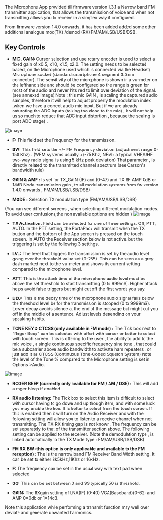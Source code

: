 The Microphone App provided till firmware version 1.3.1  a Narrow band  FM  transmitter application, that allows the transmission of voice and when not transmitting allows you to receive in a simplex way if configured. 

From firmware version 1.4.0 onwards,  it has been added added some other additional analogue  mod(TX) /demod (RX)   FM/AM/LSB/USB/DSB.  

## Key Controls

* **MIC. GAIN:** Cursor selection and use rotary encoder is used to select a fixed gain of x0.5, x1.0, x1.5, x2.0. The setting needs to be selected based, on the Microphone used which is connected via the Headset/ Microphone socket (standard smartphone 4 segment 3.5mm connector). The sensitivity of the microphone is shown in a vu-meter on the lefthand side and should be configured so the range is green for most of the audio and never hits red to limit over deviation of the signal. (see annexed image) 
Note : this mic GAIN , is scaling the captured audio samples, therefore it will help to adjust properly the modulation index ,when we have a correct audio mic input. But if we are already saturating the ADC inputs (talking too close to the mic) , it will not help us so much to reduce that ADC input distortion , because the scaling is post ADC stage) .  

![image](https://user-images.githubusercontent.com/86470699/167274133-375621ba-f615-427f-8121-2353a3095069.png)



* **F:** This field set the Frequency for the transmission.	

* **BW:** This field sets the +/- FM Frequency deviation (adjustment range 0-150 Khz) . 
(WFM systems usually +/-75 Khz,  NFM :  a typical VHF/UHF two-way radio signal is using 5 kHz peak deviation)
That parameter , is directly related to the transmitted channel spectrum (see Carson's bandwidth rule)

* **GAIN & AMP :** Is set for TX_GAIN (IF) and (0-47) and TX RF AMP 0dB or 14dB.Node transmission gain , to all modulation systems from fw version 1.4.0 onwards ,  FM/AM/LSB/USB/DSB)

* **MODE :**  Selection TX modulation type (FM/AM/USB/LSB/DSB) 

(You can see different screens , when selecting different modulation modes. To avoid user confusions,the non available options are hidden )
![image](https://user-images.githubusercontent.com/86470699/167274656-e7eb95a3-ef4a-4820-8f75-2f51413a7406.png)




* **TX Activation:**    Field can be selected for one of three settings. Off, PTT, AUTO. In the PTT setting, the PortaPack will transmit when the TX button and the bottom of the App screen is pressed on the touch screen.  In AUTO the Receiver section below is not active, but the triggering is set by the following 3 settings.

* **LVL:**  The level that triggers the transmission is set by the audio level going over the threshold value set (0-255). This can be seen as a grey dash marked next to the vu-meter and shows its current setting compared to the microphone level.

* **ATT:** This is the attack time of the microphone audio level must be above the set threshold to start transmitting (0 to 999mS). Higher attack helps avoid false triggers but might cut off the first words you say.

* **DEC:** This is the decay time of the microphone audio signal falls below the threshold level be for the transmission is stopped (0 to 9999mS). Lower decay avoids silence at the end of the message but might cut you off in the middle of a sentence. Adjust levels depending on your speaking habits.

* **TONE KEY & CTCSS (only available in FM mode) :** The Tick box next to “Roger Beep” can be selected with effort with cursor or better to select with touch screen.  This is offering to the user , the ability to add to the mic voice , a single continuous specific frequency sine tone , that could be a subcarrier above audio bandwidth to activate ham repeaters , or just add it as CTCSS (Continuous Tone-Coded Squelch System) Note the level of the Tone % compared to the Microphone setting is set in Options >Audio.  

![image](https://user-images.githubusercontent.com/86470699/167274573-14fcc124-5a0d-4dff-94a5-11e2c62b583c.png)


* **ROGER BEEP (currently only available for FM / AM / DSB)  :** This will add a roger bleep if enabled.

* **RX audio listening:** The Tick box to select this item is difficult to select with cursor having to go down and up though item, and with some luck you may enable the box. It is better to select from the touch screen. If this is enabled then it will turn on the Audio Receiver and with the following setting will allow you to listen to a receive channel when not transmitting. The TX-RX timing gap is not known. The frequency can be set separately to that of the transmitter section above. The following setting can be applied to the receiver.
(Note the demodulation type , is linked automatically to the TX Mode type :  FM/AM/USB/LSB/DSB) 

* **FM RX BW (this option is only applicable and available to the FM reception) :** The is the narrow band FM Receiver Band Width setting. It can be set to either 8k5kHz,11Khz or 16kHz. 

* **F:** The frequency can be set in the usual way with text pad when selected

* **SQ:**  This can be set between 0 and 99 typically 50 is threshold.

* **GAIN:** The RXgain setting of LNA(IF) (0-40) VGA(Baseband)(0-62) and AMP 0=0db or 1=14dB.

Note this application while performing a transmit function  may well over deviate and generate unwanted harmonics.